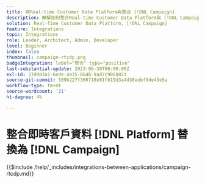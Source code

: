 ```yaml
---
title: 將Real-time Customer Data Platform與整合 [!DNL Campaign]
description: 瞭解如何整合Real-time Customer Data Platform與 [!DNL Campaign]
solution: Real-Time Customer Data Platform, [!DNL Campaign]
feature: Integrations
topic: Integrations
role: Leader, Architect, Admin, Developer
level: Beginner
index: false
thumbnail: campaign-rtcdp.png
badgeIntegration: label="整合" type="positive"
last-substantial-update: 2023-06-30T00:00:00Z
exl-id: 37d983a1-6ede-4a35-864b-9ad7c9868821
source-git-commit: 509b227f360718e81fb19d3a4d30aebf9de49e5a
workflow-type: tm+mt
source-wordcount: '21'
ht-degree: 4%

---
```


# 整合即時客戶資料 [!DNL Platform] 替換為 [!DNL Campaign]

{{$include /help/_includes/integrations-between-applications/campaign-rtcdp.md}}
